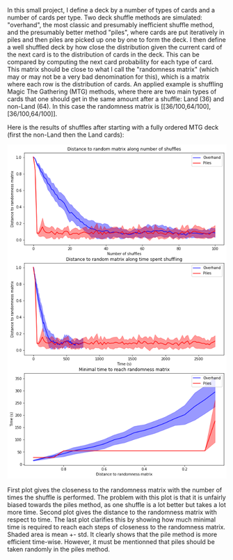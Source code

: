 In this small project, I define a deck by a number of types of cards and a number of cards per type.
Two deck shuffle methods are simulated: "overhand", the most classic and presumably inefficient shuffle method, and the presumably better method "piles", where cards are put iteratively in piles and then piles are picked up one by one to form the deck. I then define a well shuffled deck by how close the distribution given the current card of the next card is to the distribution of cards in the deck. This can be compared by computing the next card probability for each type of card. This matrix should be close to what I call the "randomness matrix" (which may or may not be a very bad denomination for this), which is a matrix where each row is the distribution of cards.
An applied example is shuffling Magic The Gathering (MTG) methods, where there are two main types of cards that one should get in the same amount after a shuffle: Land (36) and non-Land (64). In this case the randomness matrix is [[36/100,64/100],[36/100,64/100]].

Here is the results of shuffles after starting with a fully ordered MTG deck (first the non-Land then the Land cards):

![Results](https://github.com/GiM6114/DeckShuffle/blob/main/img/fully_sorted_deck_mtg.png?raw=true)

First plot gives the closeness to the randomness matrix with the number of times the shuffle is performed. The problem with this plot is that it is unfairly biased towards the piles method, as one shuffle is a lot better but takes a lot more time. Second plot gives the distance to the randomness matrix with respect to time. The last plot clarifies this by showing how much minimal time is required to reach each steps of closeness to the randomness matrix. Shaded area is mean +- std.
It clearly shows that the pile method is more efficient time-wise.
However, it must be mentionned that piles should be taken randomly in the piles method.
